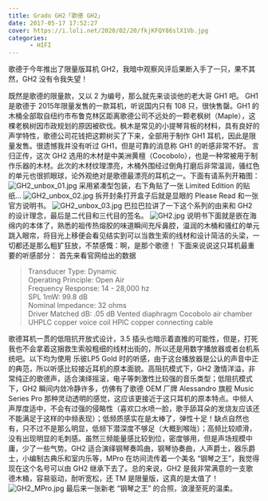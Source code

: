 ```yaml
---
title: Grado GH2「歌德 GH2」
date: 2017-05-17 17:52:27
cover: https://i.loli.net/2020/02/20/fkjKFQY86slX1Vb.jpg
categories: 
      - HIFI
---
```


歌德于今年推出了限量版耳机 GH2，我暗中观察风评后果断入手了一只，果不其然，GH2 没有令我失望！

<!--more-->

既然是歌德的限量款，又以 2 为编号，那么就先来谈谈他的老大哥 GH1 吧。
GH1 是歌德于 2015年限量发售的一款耳机，听说国内只有 108 只，很快售罄。GH1 的木桶全部取自纽约市布鲁克林区距离歌德公司不远处的一颗老枫树（Maple），这棵老枫树因市政规划的原因被砍伐。枫木是常见的小提琴背板的材料，具有良好的声学特性，歌德公司花钱把这颗树买了下来，全部用于制作 GH1 耳机，因此是限量发售。很遗憾我并没有听过 GH1，但是可靠的消息称 GH1 的听感非常不好。
言归正传，这次 GH2 选用的木材是中美洲黄檀（Cocobolo），也是一种常被用于制作乐器的木材。此次的木材纹理漂亮，木桶外围经过倒角打磨后非常温润，骚红色的单元也很抓眼球，论外观绝对是歌德最漂亮的耳机之一。下面有请系列开箱图：
![GH2_unbox_01.jpg](https://i.loli.net/2020/02/20/rGBmwtKskofzHqF.jpg)
采用紧凑型包装，右下角贴了一张 Limited Edition 的贴纸...
![GH2_unbox_02.jpg](https://i.loli.net/2020/02/20/nYGvS3iy7fqDFwE.jpg)
拆开封条打开盒子后就是显眼的 Please Read 和一张官方说明书。
![GH2_unbox_03.jpg](https://i.loli.net/2020/02/20/6REOUqapJCdNXx1.jpg)
巴拉巴拉讲了一下这个系列的由来和 GH2 的设计理念，最后是二代目和三代目的签名。
![GH2.jpg](https://i.loli.net/2020/02/20/iSUT3sypbIZx897.jpg)
说明书下面就是嵌在海绵内的本体了，熟悉的祖传热熔胶的味道瞬间充斥鼻腔，温润的木桶和骚红的单元跳入眼帘，将目光上移便会看见结实到可以当救生索的线材和设计简洁的头梁，一切都还是那么粗犷狂放，不禁感慨：啊，是那个歌德！
下面来说说这只耳机最重要的听感部分：
首先来看官网给出的数据
> Transducer Type: Dynamic  
Operating Principle: Open Air  
Frequency Response: 14 - 28,000 hz  
SPL 1mW: 99.8 dB  
Nominal Impedance: 32 ohms  
Driver Matched dB: .05 dB 
Vented diaphragm 
Cocobolo air chamber 
UHPLC copper voice coil 
HPlC copper connecting cable

歌德耳机一贯的低阻抗开放式设计，3.5 插头也暗示着直推的可能性，但是，打死我也不会拿着这捆救生索般粗细的线材出街的，所以还是用数字播放器或者台机系统吧。以下均为使用 乐彼LP5 Gold 时的听感，由于这台播放器是公认的声音中正的典范，所以听感比较接近耳机的原本面貌。高阻抗模式下，GH2 激情洋溢，非常纯正的歌德声，适合演绎摇滚，电子等刺激性比较强的音乐类型；低阻抗模式下，GH2 瞬间内敛冷静许多，仿佛有了歌德 OEM 厂牌 Alessandro 旗舰 Music Series Pro 那种灵动透明的感觉，这应该更接近于这只耳机的原本特点。中频人声厚度适中，不会有过强的侵略性（喜欢口水喷一脸，歌手舔耳朵的发烧友应该还不能满足于这样的中频表现）；低频质感实在是太棒了，弹性十足！缺点自然也有，只不过不是那么明显，低频下潜深度不够足（大概到喉咙）；高频比较顺滑，没有出现明显的毛刺感。虽然三频能量感比较到位，密度够用，但是声场规模中庸，少了一些气势。GH2 适合演绎钢琴奏鸣曲，钢琴协奏曲，人声爵士，器乐爵士，小编制古典乐和室内乐等，MPro 在坊间流传着一个美名 “钢琴之王”，我觉得现在这个名号可以由 GH2 继承下去了。总的来说，GH2 是我非常满意的一支歌德木桶，容易驱动，耐听宽松，还 TM 是限量版，这真的是太值了！
![GH2_MPro.jpg](https://i.loli.net/2020/02/20/3f84Koywuq5QV7s.jpg)
最后来一张新老 “钢琴之王” 的合照，浪漫至死的温柔。


